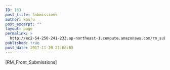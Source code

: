 ```yaml
---
ID: 163
post_title: Submissions
author: kaoru
post_excerpt: ""
layout: page
permalink: >
  http://ec2-54-250-241-233.ap-northeast-1.compute.amazonaws.com/rm_submissions/
published: true
post_date: 2017-11-20 21:08:03
---
```

[RM_Front_Submissions]